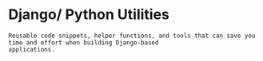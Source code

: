 # Django/ Python Utilities

```
Reusable code snippets, helper functions, and tools that can save you time and effort when building Django-based 
applications.
```